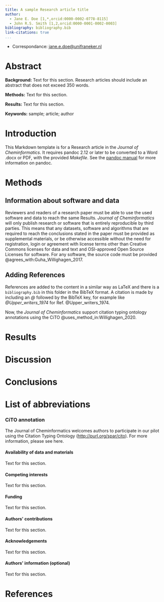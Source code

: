 ```yaml
---
title: A sample Research article title
author:
  - Jane E. Doe [1,*,orcid:0000-0002-0778-8115]
  - John R.S. Smith [1,2,orcid:0000-0001-0002-0003]
bibliography: bibliography.bib
link-citations: true
...
```



* Correspondance:
jane.e.doe@unifraneker.nl


# Abstract

**Background:** Text for this section. Research articles should include an abstract
that does not exceed 350 words.

**Methods:** Text for this section.

**Results:** Text for this section.

**Keywords:** sample; article; author

<!-- A graphical abstract can be supplied which, together with the article title,
  should provide the reader with a visual description of the type of chemistry covered
  in the article. The graphical abstract should be 920 x 300 pixels and a maximum of
  150KB jpeg, png or svg file. -->

# Introduction

This Markdown template is for a Research article in the *Journal of Cheminformatics*.
It requires pandoc 2.12 or later to be converted to a Word .docx or PDF, with the 
provided *Makefile*. See the [pandoc manual](http://pandoc.org/MANUAL.html) for more
information on pandoc.

# Methods

## Information about software and data

Reviewers and readers of a research paper must be able to use the used software and
data to reach the same Results. *Journal of Cheminformatics* will only publish research
or software that is entirely reproducible by third parties. This means that any
datasets, software and algorithms that are required to reach the conclusions stated
in the paper must be provided as supplemental materials, or be otherwise accessible
without the need for registration, login or agreement with license terms other than
Creative Commons licenses for data and text and OSI-approved Open Source Licenses
for software. For any software, the source code must be provided
@agrees_with:Guha_Willighagen_2017.

## Adding References

References are added to the content in a similar way as LaTeX and there is a
`bibliography.bib` in this folder in the BibTeX format. A citation is made
by including an *\@* followed by the BibTeX key, for example like
*\@Upper_writers_1974* for Ref. @Upper_writers_1974.

Now, the *Journal of Cheminformatics* support citation typing ontology annotations
using the CiTO @uses_method_in:Willighagen_2020.


# Results


# Discussion

# Conclusions

# List of abbreviations



### CiTO annotation

The Journal of Cheminformatics welcomes authors to participate in our pilot using
the Citation Typing Ontology (http://purl.org/spar/cito). For more information, please see here. 

#### Availability of data and materials
Text for this section.

#### Competing interests
Text for this section.

#### Funding
Text for this section.

#### Authors' contributions
Text for this section.

#### Acknowledgements
Text for this section.

#### Authors' information (optional)
Text for this section.



# References
